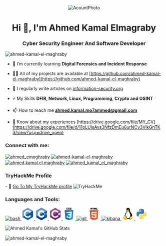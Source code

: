 <p align="center">
<img src="https://raw.githubusercontent.com/ahmed-kamal-el-maghraby/Images/main/pngegg.png" alt="AcountPhoto" height="300" >
</p>

<h1 align="center">Hi 👋, I'm Ahmed Kamal Elmagraby</h1>
<h3 align="center">Cyber Security Engineer And Software Developer</h3>

<p align="left"> <img src="https://komarev.com/ghpvc/?username=ahmed-kamal-el-maghraby&label=Profile%20views&color=0e75b6&style=flat" alt="ahmed-kamal-el-maghraby" /> </p>

- 🌱 I’m currently learning **Digital Forensics and Incident Response**

- 👨‍💻 All of my projects are available at [https://github.com/ahmed-kamal-el-maghraby](https://github.com/ahmed-kamal-el-maghraby)

- 📝 I regularly write articles on [information-security.org](information-security.org)

- ⚡ My Skills **DFIR, Network, Linux, Programming, Crypto and OSINT**

- 📫 How to reach me **ahmed.kamal.mo7ammed@gmail.com**

- 📄 Know about my experiences [https://drive.google.com/file/MY_CV](https://drive.google.com/file/d/11oLUlsAvs3NfzDmEu6urNCy3VikGnTK3/view?usp=drive_open)

<h3 align="left">Connect with me:</h3>
<p align="left">
<a href="https://twitter.com/ahmed_emoghraby" target="blank"><img align="center" src="https://raw.githubusercontent.com/rahuldkjain/github-profile-readme-generator/master/src/images/icons/Social/twitter.svg" alt="ahmed_emoghraby" height="30" width="40" /></a>
<a href="https://linkedin.com/in/ahmed-kamal-el-maghraby" target="blank"><img align="center" src="https://raw.githubusercontent.com/rahuldkjain/github-profile-readme-generator/master/src/images/icons/Social/linked-in-alt.svg" alt="ahmed-kamal-el-maghraby" height="30" width="40" /></a>
<a href="https://fb.com/ahmed.kamal.el.maghraby" target="blank"><img align="center" src="https://raw.githubusercontent.com/rahuldkjain/github-profile-readme-generator/master/src/images/icons/Social/facebook.svg" alt="ahmed.kamal.el.maghraby" height="30" width="40" /></a>
<a href="https://instagram.com/ahmed_kamal_el_maghraby" target="blank"><img align="center" src="https://raw.githubusercontent.com/rahuldkjain/github-profile-readme-generator/master/src/images/icons/Social/instagram.svg" alt="ahmed_kamal_el_maghraby" height="30" width="40" /></a>
</p>

<h3 align="left">TryHackMe Profile</h3>
<p>
- 👨‍ <a href="https://tryhackme.com/p/ahmedkamal">Go To My TryHackMe profile</a>
<img src="https://tryhackme-badges.s3.amazonaws.com/ahmedkamal.png" alt="TryHackMe" height="100" >


</p>

<h3 align="left">Languages and Tools:</h3>
<p align="left"> <a href="https://www.gnu.org/software/bash/" target="_blank" rel="noreferrer"> <img src="https://www.vectorlogo.zone/logos/gnu_bash/gnu_bash-icon.svg" alt="bash" width="40" height="40"/> </a> <a href="https://www.cprogramming.com/" target="_blank" rel="noreferrer"> <img src="https://raw.githubusercontent.com/devicons/devicon/master/icons/c/c-original.svg" alt="c" width="40" height="40"/> </a> <a href="https://www.w3schools.com/cpp/" target="_blank" rel="noreferrer"> <img src="https://raw.githubusercontent.com/devicons/devicon/master/icons/cplusplus/cplusplus-original.svg" alt="cplusplus" width="40" height="40"/> </a> <a href="https://www.w3schools.com/cs/" target="_blank" rel="noreferrer"> <img src="https://raw.githubusercontent.com/devicons/devicon/master/icons/csharp/csharp-original.svg" alt="csharp" width="40" height="40"/> </a> <a href="https://www.w3schools.com/css/" target="_blank" rel="noreferrer"> <img src="https://raw.githubusercontent.com/devicons/devicon/master/icons/css3/css3-original-wordmark.svg" alt="css3" width="40" height="40"/> </a> <a href="https://git-scm.com/" target="_blank" rel="noreferrer"> <img src="https://www.vectorlogo.zone/logos/git-scm/git-scm-icon.svg" alt="git" width="40" height="40"/> </a> <a href="https://www.w3.org/html/" target="_blank" rel="noreferrer"> <img src="https://raw.githubusercontent.com/devicons/devicon/master/icons/html5/html5-original-wordmark.svg" alt="html5" width="40" height="40"/> </a> <a href="https://www.elastic.co/kibana" target="_blank" rel="noreferrer"> <img src="https://www.vectorlogo.zone/logos/elasticco_kibana/elasticco_kibana-icon.svg" alt="kibana" width="40" height="40"/> </a> <a href="https://www.linux.org/" target="_blank" rel="noreferrer"> <img src="https://raw.githubusercontent.com/devicons/devicon/master/icons/linux/linux-original.svg" alt="linux" width="40" height="40"/> </a> <a href="https://www.python.org" target="_blank" rel="noreferrer"> <img src="https://raw.githubusercontent.com/devicons/devicon/master/icons/python/python-original.svg" alt="python" width="40" height="40"/> </a> </p>


<!--
<p><img align="left" src="https://github-readme-stats.vercel.app/api/top-langs?username=ahmed-kamal-el-maghraby&show_icons=true&locale=en&layout=tokyonight" alt="ahmed-kamal-el-maghraby" /></p>
-->



![Ahmed Kamal's GitHub Stats](https://github-readme-stats.vercel.app/api?username=ahmed-kamal-el-maghraby&show_icons=true&theme=radical)




<p><img align="center" src="https://github-readme-streak-stats.herokuapp.com/?user=ahmed-kamal-el-maghraby&" alt="ahmed-kamal-el-maghraby" /></p>
